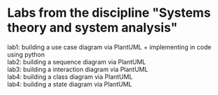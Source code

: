 # Labs from the discipline "Systems theory and system analysis"
lab1: building a use case diagram via PlantUML + implementing in code using python <br />
lab2: building a sequence diagram via PlantUML <br />
lab3: building a interaction diagram via PlantUML <br />
lab4: building a class diagram via PlantUML <br />
lab4: building a state diagram via PlantUML <br />
